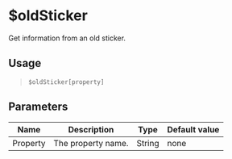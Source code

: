 # $oldSticker
Get information from an old sticker.
## Usage
> `$oldSticker[property]`
## Parameters
|   Name   |    Description     |  Type  | Default value |
|----------|--------------------|--------|---------------|
| Property | The property name. | String | none          |
